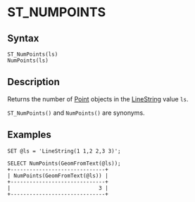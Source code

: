 
# ST_NUMPOINTS

## Syntax


```
ST_NumPoints(ls)
NumPoints(ls)
```

## Description


Returns the number of [Point](../geometry-constructors/point.md) objects in the [LineString](../geometry-constructors/linestring.md)
value `ls`.


`ST_NumPoints()` and `NumPoints()` are synonyms.


## Examples


```
SET @ls = 'LineString(1 1,2 2,3 3)';

SELECT NumPoints(GeomFromText(@ls));
+------------------------------+
| NumPoints(GeomFromText(@ls)) |
+------------------------------+
|                            3 |
+------------------------------+
```
